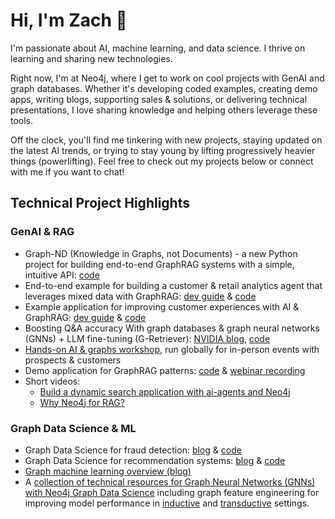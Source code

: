 # Hi, I'm Zach 👋
I'm passionate about AI, machine learning, and data science. I thrive on learning and sharing new technologies.

Right now, I'm at Neo4j, where I get to work on cool projects with GenAI and graph databases. Whether it's developing coded examples, creating demo apps, writing blogs, supporting sales & solutions, or delivering technical presentations, I love sharing knowledge and helping others leverage these tools.

Off the clock, you'll find me tinkering with new projects, staying updated on the latest AI trends, or trying to stay young by lifting progressively heavier things (powerlifting). Feel free to check out my projects below or connect with me if you want to chat!

## Technical Project Highlights

### GenAI & RAG
- Graph-ND (Knowledge in Graphs, not Documents) - a new Python project for building end-to-end GraphRAG systems with a simple, intuitive API: [code](https://github.com/zach-blumenfeld/graph-nd)
- End-to-end example for building a customer & retail analytics agent that leverages mixed data with GraphRAG: [dev guide](https://neo4j.com/developer/genai-ecosystem/customer-graph-agent/) & [code](https://github.com/neo4j-product-examples/graphrag-examples/tree/main/customer-graph)
- Example application for improving customer experiences with AI & GraphRAG: [dev guide](https://neo4j.com/developer/genai-ecosystem/ai-for-customer-experiences/) & [code](https://github.com/neo4j-product-examples/graphrag-customer-experience)
- Boosting Q&A accuracy With graph databases & graph neural networks (GNNs) + LLM fine-tuning (G-Retriever): [NVIDIA blog](https://developer.nvidia.com/blog/boosting-qa-accuracy-with-graphrag-using-pyg-and-graph-databases/), [code](https://github.com/neo4j-product-examples/neo4j-gnn-llm-example)
- [Hands-on AI & graphs workshop](https://github.com/neo4j-product-examples/genai-workshop/blob/main/genai-workshop.ipynb), run globally for in-person events with prospects & customers
- Demo application for GraphRAG patterns: [code](https://github.com/neo4j-product-examples/graphrag-examples/tree/main/patterns-app) & [webinar recording](https://www.youtube.com/watch?v=OuyTENdRcNs)
- Short videos:
  - [Build a dynamic search application with ai-agents and Neo4j](https://www.youtube.com/watch?v=wKJRvK6u5f8)
  - [Why Neo4j for RAG?](https://www.youtube.com/watch?v=7kbHw7dniUc)


### Graph Data Science & ML
- Graph Data Science for fraud detection: [blog](https://neo4j.com/developer-blog/exploring-fraud-detection-neo4j-graph-data-science-summary/) & [code](https://github.com/neo4j-product-examples/demo-fraud-detection-with-p2p)
- Graph Data Science for recommendation systems: [blog](https://towardsdatascience.com/exploring-practical-recommendation-engines-in-neo4j-ff09fe767782) & [code](https://github.com/neo4j-product-examples/ds-recommendation-use-cases/tree/main/news-recommendation-mind/mind-large-collab-filtering)
- [Graph machine learning overview (blog)](https://towardsdatascience.com/graph-machine-learning-an-overview-c996e53fab90)
- A [collection of technical resources for Graph Neural Networks (GNNs) with Neo4j Graph Data Science](https://github.com/neo4j-product-examples/graph-machine-learning-examples/tree/main/gnns-with-neo4j) including graph feature engineering for improving model performance in [inductive](https://github.com/neo4j-product-examples/graph-machine-learning-examples/blob/main/inductive-node-classifiaction-ml-integration/example.ipynb) and [transductive](https://github.com/neo4j-product-examples/graph-machine-learning-examples/blob/main/transductive-node-classifiaction-ml-integration/example.ipynb) settings.
